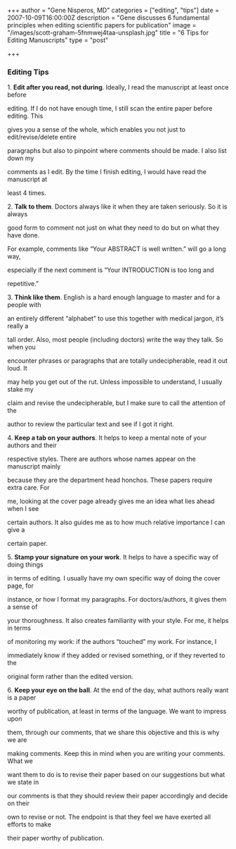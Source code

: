 +++
author = "Gene Nisperos, MD"
categories = ["editing", "tips"]
date = 2007-10-09T16:00:00Z
description = "Gene discusses 6 fundamental principles when editing scientific papers for publication"
image = "/images/scott-graham-5fnmwej4taa-unsplash.jpg"
title = "6 Tips for Editing Manuscripts"
type = "post"

+++
### Editing Tips

1\. **Edit after you read, not during**. Ideally, I read the manuscript at least once before

editing. If I do not have enough time, I still scan the entire paper before editing. This

gives you a sense of the whole, which enables you not just to edit/revise/delete entire

paragraphs but also to pinpoint where comments should be made. I also list down my

comments as I edit. By the time I finish editing, I would have read the manuscript at

least 4 times.

2\. **Talk to them**. Doctors always like it when they are taken seriously. So it is always

good form to comment not just on what they need to do but on what they have done.

For example, comments like “Your ABSTRACT is well written.” will go a long way,

especially if the next comment is “Your INTRODUCTION is too long and

repetitive.” 

3\. **Think like them**. English is a hard enough language to master and for a people with

an entirely different “alphabet” to use this together with medical jargon, it’s really a

tall order. Also, most people (including doctors) write the way they talk. So when you

encounter phrases or paragraphs that are totally undecipherable, read it out loud. It

may help you get out of the rut. Unless impossible to understand, I usually stake my

claim and revise the undecipherable, but I make sure to call the attention of the

author to review the particular text and see if I got it right.

4\. **Keep a tab on your authors**. It helps to keep a mental note of your authors and their

respective styles. There are authors whose names appear on the manuscript mainly

because they are the department head honchos. These papers require extra care. For

me, looking at the cover page already gives me an idea what lies ahead when I see

certain authors. It also guides me as to how much relative importance I can give a

certain paper.

5\. **Stamp your signature on your work**. It helps to have a specific way of doing things

in terms of editing. I usually have my own specific way of doing the cover page, for

instance, or how I format my paragraphs. For doctors/authors, it gives them a sense of

your thoroughness. It also creates familiarity with your style. For me, it helps in terms

of monitoring my work: if the authors “touched” my work. For instance, I

immediately know if they added or revised something, or if they reverted to the

original form rather than the edited version.

6\. **Keep your eye on the ball**. At the end of the day, what authors really want is a paper

worthy of publication, at least in terms of the language. We want to impress upon

them, through our comments, that we share this objective and this is why we are

making comments. Keep this in mind when you are writing your comments. What we

want them to do is to revise their paper based on our suggestions but what we state in

our comments is that they should review their paper accordingly and decide on their

own to revise or not. The endpoint is that they feel we have exerted all efforts to make

their paper worthy of publication.